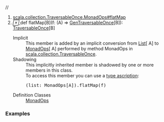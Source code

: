 //
<ol>
<li><a href="https://www.scala-lang.org/api/2.12.3/scala/collection/immutable/List.html#flatMap[B](f:A=>scala.collection.GenTraversableOnce[B]):scala.collection.TraversableOnce[B]">scala.collection.TraversableOnce.MonadOps#flatMap</a></li>
<li name="scala.collection.TraversableOnce.MonadOps#flatMap" visbl="pub" class="indented0 " data-isabs="false" fullcomment="yes" group="Ungrouped"> <a id="flatMap[B](f:A=>scala.collection.GenTraversableOnce[B]):scala.collection.TraversableOnce[B]"></a><a id="flatMap[B]((A)⇒GenTraversableOnce[B]):TraversableOnce[B]"></a> <span class="permalink"> <a href="../../../scala/collection/immutable/List.html#flatMap[B](f:A=>scala.collection.GenTraversableOnce[B]):scala.collection.TraversableOnce[B]" title="Permalink"> <i class="material-icons"></i> </a> </span> <span class="modifier_kind"> <span class="modifier"></span> <span class="kind">def</span> </span> <span class="symbol"> <span class="implicit shadowed">flatMap</span><span class="tparams">[<span name="B">B</span>]</span><span class="params">(<span name="f">f: (<span class="extype" name="scala.collection.immutable.List.A">A</span>) ⇒ <a href="../GenTraversableOnce.html" class="extype" name="scala.collection.GenTraversableOnce">GenTraversableOnce</a>[<span class="extype" name="scala.collection.TraversableOnce.MonadOps.flatMap.B">B</span>]</span>)</span><span class="result">: <a href="../TraversableOnce.html" class="extype" name="scala.collection.TraversableOnce">TraversableOnce</a>[<span class="extype" name="scala.collection.TraversableOnce.MonadOps.flatMap.B">B</span>]</span> </span> 
 <div class="fullcomment">
  <dl class="attributes block"> 
   <dt class="implicit">
    Implicit
   </dt>
   <dd>
     This member is added by an implicit conversion from 
    <a href="" class="extype" name="scala.collection.immutable.List">List</a>[
    <span class="extype" name="scala.collection.immutable.List.A">A</span>] to 
    <a href="../TraversableOnce$$MonadOps.html" class="extype" name="scala.collection.TraversableOnce.MonadOps">MonadOps</a>[
    <span class="extype" name="scala.collection.immutable.List.A">A</span>] performed by method MonadOps in 
    <a href="../TraversableOnce$.html" class="extype" name="scala.collection.TraversableOnce">scala.collection.TraversableOnce</a>. 
   </dd>
   <dt class="implicit">
    Shadowing
   </dt>
   <dd>
    This implicitly inherited member is shadowed by one or more members in this class.
    <br>To access this member you can use a 
    <a href="http://stackoverflow.com/questions/2087250/what-is-the-purpose-of-type-ascription-in-scala" target="_blank">type ascription</a>:
    <br>
    <div class="cmt">
     <pre>(list: MonadOps[A]).flatMap(f)</pre>
    </div>
   </dd>
   <dt>
    Definition Classes
   </dt>
   <dd>
    <a href="../TraversableOnce$$MonadOps.html" class="extype" name="scala.collection.TraversableOnce.MonadOps">MonadOps</a>
   </dd>
  </dl>
 </div> </li>
        </ol>


### Examples



























